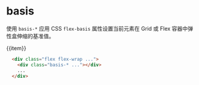 # basis

使用 `basis-*` 应用 CSS `flex-basis` 属性设置当前元素在 Grid 或 Flex 容器中弹性盒伸缩的基准值。

  <script setup>
    const arrayBasis = [
      2,
      3,
      4,
      5,
      6,
      7,
      8,
      9,
      10,
      11,
      12,
      14,
      16,
      20,
      24,
      28,
      32,
      36,
      40,
      44,
      48,
      52,
      56,
      60,
      64,
      72,
      80,
      96,
      'full',
      'auto',
      'px',
    ]
  </script>

 <Example class="flex flex-wrap gap-3">
    <div :class="'basis-' + item" v-for="(item,index) in arrayBasis" > 
        <div class="bg-primary w-full h-16">
        </div>
        <div class="mt-5 text-center">{{item}}</div>
    </div>
 </Example>

 ```html
   <div class="flex flex-wrap ...">
     <div class="basis-* ..."></div>
     ...
   </div>
 ```
